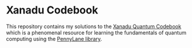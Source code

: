# Xanadu Codebook

This repository contains my solutions to the [Xanadu Quantum Codebook](https://codebook.xanadu.ai/) which is a phenomenal resource for learning the fundamentals of quantum computing using the [PennyLane library](https://pennylane.ai/).

